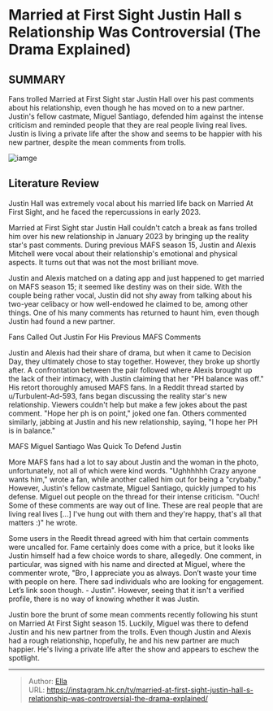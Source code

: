 # Married at First Sight Justin Hall s Relationship Was Controversial (The Drama Explained)


## SUMMARY 



  Fans trolled Married at First Sight star Justin Hall over his past comments about his relationship, even though he has moved on to a new partner.   Justin&#39;s fellow castmate, Miguel Santiago, defended him against the intense criticism and reminded people that they are real people living real lives.   Justin is living a private life after the show and seems to be happier with his new partner, despite the mean comments from trolls.  

![iamge](https://static1.srcdn.com/wordpress/wp-content/uploads/2023/12/retitled_-why-mafs-fans-trolled-justin-hall-over-his-new-relationship.jpg)

## Literature Review
Justin Hall was extremely vocal about his married life back on Married At First Sight, and he faced the repercussions in early 2023.




Married at First Sight star Justin Hall couldn&#39;t catch a break as fans trolled him over his new relationship in January 2023 by bringing up the reality star&#39;s past comments. During previous MAFS season 15, Justin and Alexis Mitchell were vocal about their relationship&#39;s emotional and physical aspects. It turns out that was not the most brilliant move.




Justin and Alexis matched on a dating app and just happened to get married on MAFS season 15; it seemed like destiny was on their side. With the couple being rather vocal, Justin did not shy away from talking about his two-year celibacy or how well-endowed he claimed to be, among other things. One of his many comments has returned to haunt him, even though Justin had found a new partner.


 Fans Called Out Justin For His Previous MAFS Comments 
          

Justin and Alexis had their share of drama, but when it came to Decision Day, they ultimately chose to stay together. However, they broke up shortly after. A confrontation between the pair followed where Alexis brought up the lack of their intimacy, with Justin claiming that her &#34;PH balance was off.&#34; His retort thoroughly amused MAFS fans. In a Reddit thread started by u/Turbulent-Ad-593, fans began discussing the reality star&#39;s new relationship. Viewers couldn&#39;t help but make a few jokes about the past comment. &#34;Hope her ph is on point,&#34; joked one fan. Others commented similarly, jabbing at Justin and his new relationship, saying, &#34;I hope her PH is in balance.&#34;






 MAFS Miguel Santiago Was Quick To Defend Justin 
          

More MAFS fans had a lot to say about Justin and the woman in the photo, unfortunately, not all of which were kind words. &#34;Ughhhhhh Crazy anyone wants him,&#34; wrote a fan, while another called him out for being a &#34;crybaby.&#34; However, Justin&#39;s fellow castmate, Miguel Santiago, quickly jumped to his defense. Miguel out people on the thread for their intense criticism. &#34;Ouch! Some of these comments are way out of line. These are real people that are living real lives [...] I&#39;ve hung out with them and they&#39;re happy, that&#39;s all that matters :)&#34; he wrote.

Some users in the Reedit thread agreed with him that certain comments were uncalled for. Fame certainly does come with a price, but it looks like Justin himself had a few choice words to share, allegedly. One comment, in particular, was signed with his name and directed at Miguel, where the commenter wrote, &#34;Bro, I appreciate you as always. Don’t waste your time with people on here. There sad individuals who are looking for engagement. Let’s link soon though. - Justin&#34;. However, seeing that it isn&#39;t a verified profile, there is no way of knowing whether it was Justin.




Justin bore the brunt of some mean comments recently following his stunt on Married At First Sight season 15. Luckily, Miguel was there to defend Justin and his new partner from the trolls. Even though Justin and Alexis had a rough relationship, hopefully, he and his new partner are much happier. He&#39;s living a private life after the show and appears to eschew the spotlight.



---

> Author: [Ella](https://instagram.hk.cn/)  
> URL: https://instagram.hk.cn/tv/married-at-first-sight-justin-hall-s-relationship-was-controversial-the-drama-explained/  

